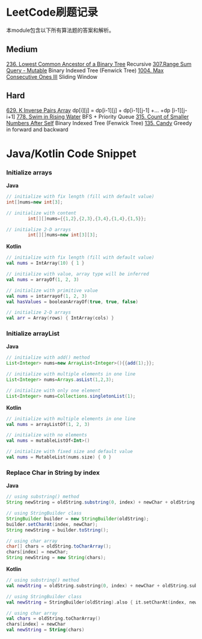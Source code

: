 # LeetCode刷题记录
本module包含以下所有算法题的答案和解析。

## Medium
[236. Lowest Common Ancestor of a Binary Tree](https://leetcode.com/problems/lowest-common-ancestor-of-a-binary-tree/)
Recursive
[307.Range Sum Query - Mutable](https://leetcode.com/problems/range-sum-query-mutable/) Binary
Indexed Tree (Fenwick Tree)
[1004. Max Consecutive Ones III](https://leetcode.com/problems/max-consecutive-ones-iii/) Sliding
Window

## Hard
[629. K Inverse Pairs Array](https://leetcode.com/problems/k-inverse-pairs-array/) dp[i][j] =
dp[i-1][j] + dp[i-1][j-1] +... +dp [i-1][j-i+1]
[778. Swim in Rising Water](https://leetcode.com/problems/swim-in-rising-water/description/) BFS +
Priority Queue
[315. Count of Smaller Numbers After Self](https://leetcode.com/problems/count-of-smaller-numbers-after-self/)
Binary Indexed Tree (Fenwick Tree)
[135. Candy](https://leetcode.com/problems/candy/) Greedy in forward and backward

# Java/Kotlin Code Snippet

### Initialize arrays

**Java**

```java
// initialize with fix length (fill with default value)
int[]nums=new int[3];

// initialize with content
        int[][]nums={{1,2},{2,3},{3,4},{1,4},{1,5}};

// initialize 2-D arrays
        int[][]nums=new int[3][3];
```

**Kotlin**

```kotlin
// initialize with fix length (fill with default value)
val nums = IntArray(10) { 1 }

// initialize with value, array type will be inferred
val nums = arrayOf(1, 2, 3)

// initialize with primitive value
val nums = intarrayof(1, 2, 3)
val hasValues = booleanArrayOf(true, true, false)

// initialize 2-D arrays
val arr = Array(rows) { IntArray(cols) }
```

### Initialize arrayList

**Java**

```java
// initialize with add() method
List<Integer> nums=new ArrayList<Integer>(){{add(1);}};

// initialize with multiple elements in one line
List<Integer> nums=Arrays.asList(1,2,3);

// initialize with only one element
List<Integer> nums=Collections.singletonList(1);
```

**Kotlin**

```kotlin
// initialize with multiple elements in one line
val nums = arrayListOf(1, 2, 3)

// initialize with no elements
val nums = mutableListOf<Int>()

// initialize with fixed size and default value
val nums = MutableList(nums.size) { 0 }
```

### Replace Char in String by index

**Java**

```java
// using substring() method
String newString = oldString.substring(0, index) + newChar + oldString.substring(index + 1);

// using StringBuilder class
StringBuilder builder = new StringBuilder(oldString);
builder.setCharAt(index, newChar);
String newString = builder.toString();

// using char array
char[] chars = oldString.toCharArray();
chars[index] = newChar;
String newString = new String(chars);
```

**Kotlin**

```kotlin
// using substring() method
val newString = oldString.substring(0, index) + newChar + oldString.substring(index + 1)

// using StringBuilder class
val newString = StringBuilder(oldString).also { it.setCharAt(index, newChar) }

// using char array
val chars = oldString.toCharArray()
chars[index] = newChar
val newString = String(chars)
```




